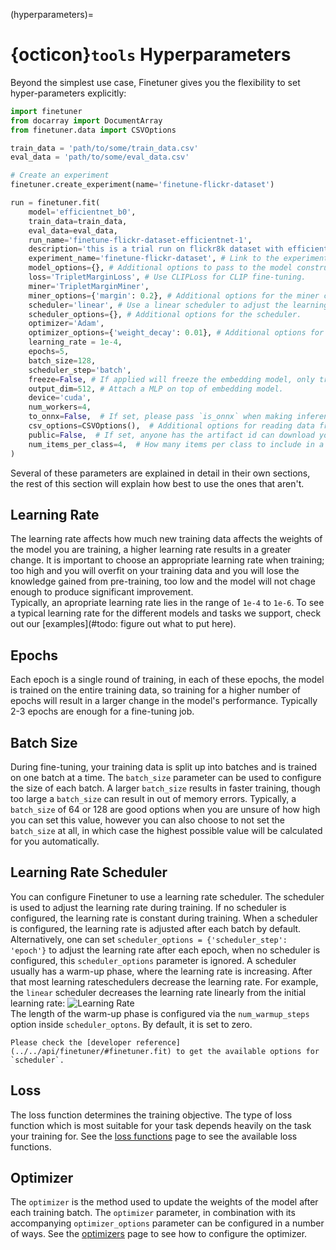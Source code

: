(hyperparameters)=
# {octicon}`tools` Hyperparameters

Beyond the simplest use case,
Finetuner gives you the flexibility to set hyper-parameters explicitly:

```python
import finetuner
from docarray import DocumentArray
from finetuner.data import CSVOptions

train_data = 'path/to/some/train_data.csv'
eval_data = 'path/to/some/eval_data.csv'

# Create an experiment
finetuner.create_experiment(name='finetune-flickr-dataset')

run = finetuner.fit(
    model='efficientnet_b0',
    train_data=train_data,
    eval_data=eval_data, 
    run_name='finetune-flickr-dataset-efficientnet-1',
    description='this is a trial run on flickr8k dataset with efficientnet b0.',
    experiment_name='finetune-flickr-dataset', # Link to the experiment created above.
    model_options={}, # Additional options to pass to the model constructor.
    loss='TripletMarginLoss', # Use CLIPLoss for CLIP fine-tuning.
    miner='TripletMarginMiner',
    miner_options={'margin': 0.2}, # Additional options for the miner constructor.
    scheduler='linear', # Use a linear scheduler to adjust the learning rate.
    scheduler_options={}, # Additional options for the scheduler.
    optimizer='Adam',
    optimizer_options={'weight_decay': 0.01}, # Additional options for the optimizer.
    learning_rate = 1e-4,
    epochs=5,
    batch_size=128,
    scheduler_step='batch',
    freeze=False, # If applied will freeze the embedding model, only train the MLP.
    output_dim=512, # Attach a MLP on top of embedding model.
    device='cuda',
    num_workers=4,
    to_onnx=False,  # If set, please pass `is_onnx` when making inference.
    csv_options=CSVOptions(),  # Additional options for reading data from a CSV file.
    public=False,  # If set, anyone has the artifact id can download your fine-tuned model.
    num_items_per_class=4,  # How many items per class to include in a batch.
)
```

Several of these parameters are explained in detail in their own sections,
the rest of this section will explain how best to use the ones that aren't.

## Learning Rate
The learning rate affects how much new training data affects the weights of the model you are training,
a higher learning rate results in a greater change.
It is important to choose an appropriate learning rate when training;
too high and you will overfit on your training data and you will lose the knowledge gained from pre-training,
too low and the model will not chage enough to produce significant improvement.  
Typically, an apropriate learning rate lies in the range of `1e-4` to `1e-6`. To see a typical learning rate for the different models and tasks we support, check out our [examples](#todo: figure out what to put here).

## Epochs
Each epoch is a single round of training, in each of these epochs, the model is trained on the entire training
data, so training for a higher number of epochs will result in a larger change in the model's performance.
Typically 2-3 epochs are enough for a fine-tuning job.

## Batch Size
During fine-tuning, your training data is split up into batches and is trained on one batch at a time.
The `batch_size` parameter can be used to configure the size of each batch.
A larger `batch_size` results in faster training, though too large a `batch_size` can result
in out of memory errors. Typically, a `batch_size` of 64 or 128 are good options when you
are unsure of how high you can set this value, however you can also choose to not set the `batch_size`
at all, in which case the highest possible value will be calculated for you automatically.

## Learning Rate Scheduler
You can configure Finetuner to use a learning rate scheduler.
The scheduler is used to adjust the learning rate during training.
If no scheduler is configured, the learning rate is constant during training.
When a scheduler is configured, the learning rate is adjusted after each batch by default.
Alternatively, one can set `scheduler_options = {'scheduler_step': 'epoch'}` to adjust the learning rate after
each epoch, when no scheduler is configured, this `scheduler_options` parameter is ignored.
A scheduler usually has a warm-up phase, where the learning rate is increasing.
After that most learning rateschedulers decrease the learning rate.
For example, the `linear` scheduler decreases the learning rate linearly from the initial learning rate:
![Learning Rate](https://user-images.githubusercontent.com/6599259/221238105-ee294b7e-544a-4de8-8c92-0c61275f29bb.png)  
The length of the warm-up phase is configured via the `num_warmup_steps` option inside `scheduler_optons`.
By default, it is set to zero.

```{Important}
Please check the [developer reference](../../api/finetuner/#finetuner.fit) to get the available options for `scheduler`.
```

## Loss
The loss function determines the training objective.
The type of loss function which is most suitable for your task depends heavily on the task your training for.
See the [loss functions](./loss-functions.md) page to see the available loss functions.

## Optimizer
The `optimizer` is the method used to update the weights of the model after each training batch.
The `optimizer` parameter, in combination with its accompanying `optimizer_options`
parameter can be configured in a number of ways.
See the [optimizers](./optimizers.md) page to see how to configure the optimizer.